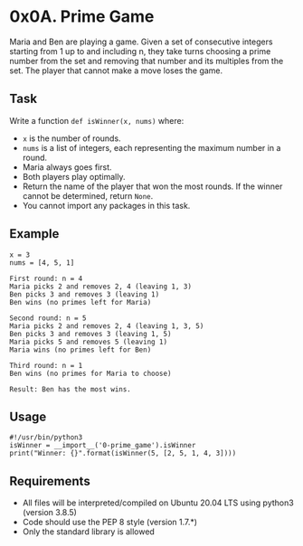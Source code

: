 # 0x0A. Prime Game

Maria and Ben are playing a game. Given a set of consecutive integers starting from 1 up to and including n, they take turns choosing a prime number from the set and removing that number and its multiples from the set. The player that cannot make a move loses the game.

## Task

Write a function `def isWinner(x, nums)` where:
- `x` is the number of rounds.
- `nums` is a list of integers, each representing the maximum number in a round.
- Maria always goes first.
- Both players play optimally.
- Return the name of the player that won the most rounds. If the winner cannot be determined, return `None`.
- You cannot import any packages in this task.

## Example

```
x = 3
nums = [4, 5, 1]

First round: n = 4
Maria picks 2 and removes 2, 4 (leaving 1, 3)
Ben picks 3 and removes 3 (leaving 1)
Ben wins (no primes left for Maria)

Second round: n = 5
Maria picks 2 and removes 2, 4 (leaving 1, 3, 5)
Ben picks 3 and removes 3 (leaving 1, 5)
Maria picks 5 and removes 5 (leaving 1)
Maria wins (no primes left for Ben)

Third round: n = 1
Ben wins (no primes for Maria to choose)

Result: Ben has the most wins.
```

## Usage

```
#!/usr/bin/python3
isWinner = __import__('0-prime_game').isWinner
print("Winner: {}".format(isWinner(5, [2, 5, 1, 4, 3])))
```

## Requirements
- All files will be interpreted/compiled on Ubuntu 20.04 LTS using python3 (version 3.8.5)
- Code should use the PEP 8 style (version 1.7.*)
- Only the standard library is allowed
